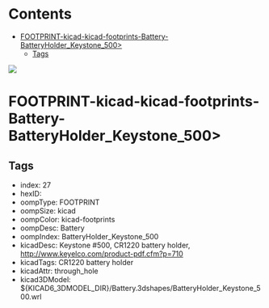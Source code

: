 



Contents
========

* [FOOTPRINT-kicad-kicad-footprints-Battery-BatteryHolder_Keystone_500>](#footprint-kicad-kicad-footprints-battery-batteryholder_keystone_500)
	* [Tags](#tags)
  
![][im]
# FOOTPRINT-kicad-kicad-footprints-Battery-BatteryHolder_Keystone_500>

## Tags

- index: 27
- hexID: 
- oompType: FOOTPRINT
- oompSize: kicad
- oompColor: kicad-footprints
- oompDesc: Battery
- oompIndex: BatteryHolder_Keystone_500
- kicadDesc: Keystone #500, CR1220 battery holder, http://www.keyelco.com/product-pdf.cfm?p=710
- kicadTags: CR1220 battery holder
- kicadAttr: through_hole
- kicad3DModel: ${KICAD6_3DMODEL_DIR}/Battery.3dshapes/BatteryHolder_Keystone_500.wrl



[im]: image.png
